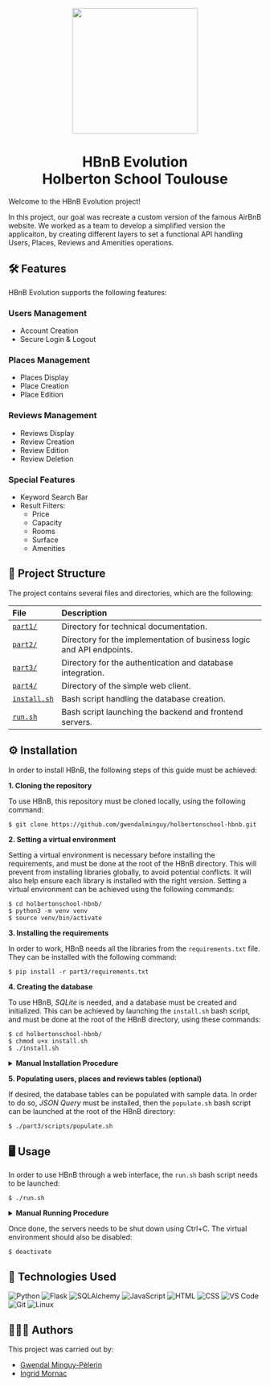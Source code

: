 <p align=center>
    <img src="part1/media/logo.png" width="250">
</p>

<h1 align="center">
    HBnB Evolution<br>Holberton School Toulouse
</h1>

Welcome to the HBnB Evolution project!

In this project, our goal was recreate a custom version of the famous AirBnB website. We worked as a team to develop a simplified version the applicaiton, by creating different layers to set a functional API handling Users, Places, Reviews and Amenities operations.

## 🛠 Features

HBnB Evolution supports the following features:

### Users Management

* Account Creation
* Secure Login & Logout

### Places Management

* Places Display
* Place Creation
* Place Edition

### Reviews Management

* Reviews Display
* Review Creation
* Review Edition
* Review Deletion

### Special Features

* Keyword Search Bar
* Result Filters:
	* Price
	* Capacity
	* Rooms
	* Surface
	* Amenities

## 📂 Project Structure

The project contains several files and directories, which are the following:

| File | Description |
| :---- | :---------- |
| [`part1/`](https://github.com/gwendalminguy/holbertonschool-hbnb/tree/main/part1/) | Directory for technical documentation. |
| [`part2/`](https://github.com/gwendalminguy/holbertonschool-hbnb/tree/main/part2/) | Directory for the  implementation of business logic and API endpoints. |
| [`part3/`](https://github.com/gwendalminguy/holbertonschool-hbnb/tree/main/part3/) | Directory for the  authentication and database integration. |
| [`part4/`](https://github.com/gwendalminguy/holbertonschool-hbnb/tree/main/part4/) | Directory of the simple web client.  |
| [`install.sh`](https://github.com/gwendalminguy/holbertonschool-hbnb/tree/main/install.sh) | Bash script handling the database creation. |
| [`run.sh`](https://github.com/gwendalminguy/holbertonschool-hbnb/tree/main/run.sh) | Bash script launching the backend and frontend servers. |

## ⚙️ Installation

In order to install HBnB, the following steps of this guide must be achieved:

**1. Cloning the repository**

To use HBnB, this repository must be cloned locally, using the following command:

```
$ git clone https://github.com/gwendalminguy/holbertonschool-hbnb.git
```

**2. Setting a virtual environment**

Setting a virtual environment is necessary before installing the requirements, and must be done at the root of the HBnB directory. This will prevent from installing libraries globally, to avoid potential conflicts. It will also help ensure each library is installed with the right version. Setting a virtual environment can be achieved using the following commands:

```
$ cd holbertonschool-hbnb/
$ python3 -m venv venv
$ source venv/bin/activate
```

**3. Installing the requirements**

In order to work, HBnB needs all the libraries from the `requirements.txt` file. They can be installed with the following command:

```
$ pip install -r part3/requirements.txt
```

**4. Creating the database**

To use HBnB, *SQLite* is needed, and a database must be created and initialized. This can be achieved by launching the `install.sh` bash script, and must be done at the root of the HBnB directory, using these commands:

```
$ cd holbertonschool-hbnb/
$ chmod u+x install.sh
$ ./install.sh
```

<details>
	<summary><b>Manual Installation Procedure</b></summary>
<br>

If desired, this installation can also be achieved manually, as follows:

```
$ cd holbertonschool-hbnb/
$ mkdir part3/instance
$ touch part3/instance/development.db
$ sqlite3 part3/instance/development.db < part3/scripts/table_creation.sql
$ sqlite3 part3/instance/development.db < part3/scripts/data_insertion.sql
```
</details>

**5. Populating users, places and reviews tables (optional)**

If desired, the database tables can be populated with sample data. In order to do so, *JSON Query* must be installed, then the `populate.sh` bash script can be launched at the root of the HBnB directory:

```
$ ./part3/scripts/populate.sh
```

## 🖥️ Usage

In order to use HBnB through a web interface, the `run.sh` bash script needs to be launched:

```
$ ./run.sh
```

<details>
	<summary><b>Manual Running Procedure</b></summary>
<br>

HBnB can also be runned manually. In order to do so, a server needs to be launched at the root of the HBnB directory, to let the backend part work:

```
$ python3 part3/run.py
```

Then, running the following command from another terminal will allow the frontend part to be displayed:

```
$ python3 -m http.server -d part4
```

Finally, the following URL should be copied into any web browser:

```
http://localhost:8000/
```
</details>

Once done, the servers needs to be shut down using Ctrl+C. The virtual environment should also be disabled:

```
$ deactivate
```

## 🔧 Technologies Used

![Python](https://img.shields.io/badge/Python-3776AB?style=for-the-badge&logo=python&logoColor=white)
![Flask](https://img.shields.io/badge/Flask-419696?style=for-the-badge&logo=flask&logoColor=white)
![SQLAlchemy](https://img.shields.io/badge/SQLAlchemy-C82828?style=for-the-badge&logo=sqlalchemy&logoColor=white)
![JavaScript](https://img.shields.io/badge/JavaScript-F7DF1E?style=for-the-badge&logo=javascript&logoColor=black)
![HTML](https://img.shields.io/badge/HTML-E34f26?style=for-the-badge&logo=html5&logoColor=white)
![CSS](https://img.shields.io/badge/CSS-CC6699?style=for-the-badge&logo=css&logoColor=white)
![VS Code](https://img.shields.io/badge/VSCode-007ACC?style=for-the-badge&logo=vscode&logoColor=white)
![Git](https://img.shields.io/badge/Git-F05032?style=for-the-badge&logo=git&logoColor=white)
![Linux](https://img.shields.io/badge/Linux-333333?style=for-the-badge&logo=linux&logoColor=white)

## 🧑‍🤝‍🧑 Authors

This project was carried out by:

- [Gwendal Minguy-Pèlerin](https://github.com/gwendalminguy/)
- [Ingrid Mornac](https://github.com/Mornac/)
